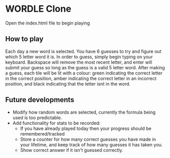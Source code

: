 # WORDLE Clone

Open the index.html file to begin playing

## How to play

Each day a new word is selected. You have 6 guesses to try and figure out which 5 letter word it is. In order to guess, simply begin typing on your keyboard. Backspace will remove the most recent letter, and enter will submit your guess so long as the guess is a valid 5 letter word. After making a guess, each tile will be lit with a colour: green indicating the correct letter in the correct position, amber indicating the correct letter in an incorrect position, and black indicating that the letter isnt in the word.

## Future developments
- Modify how random words are selected, currently the formula being used is too predictable.
- Add functionality for stats to be recorded: 
    - If you have already played today then your progress should be remembered/tracked
    - Store a counter for how many correct guesses you have made in your lifetime, and keep track of how many guesses it has taken you.
    - Show correct answer if it isn't guessed correctly.
